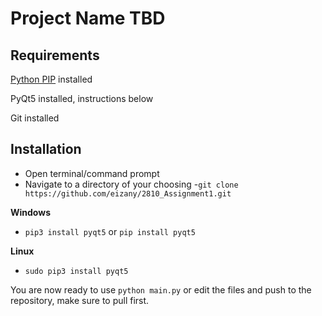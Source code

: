 # Project Name TBD

## Requirements
[Python PIP](https://pypi.org/project/pip/) installed

PyQt5 installed, instructions below

Git installed

## Installation
- Open terminal/command prompt
- Navigate to a directory of your choosing
-`git clone https://github.com/eizany/2810_Assignment1.git`

**Windows**
- `pip3 install pyqt5` or `pip install pyqt5`

**Linux**
- `sudo pip3 install pyqt5`

You are now ready to use `python main.py` or edit the files and push to the repository, make sure to pull first.
